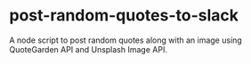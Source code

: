# post-random-quotes-to-slack
A node script to post random quotes along with an image using QuoteGarden API and Unsplash Image API.
